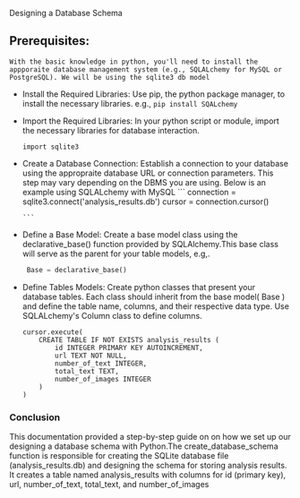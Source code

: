 Designing a Database Schema 

## Prerequisites:   
    With the basic knowledge in python, you'll need to install the appporaite database management system (e.g., SQLALchemy for MySQL or PostgreSQL). We will be using the sqlite3 db model

- Install the Required Libraries:
    Use pip, the python package manager, to install the necessary libraries. e.g.,
      ```
        pip install SQALchemy
      ```

- Import the Required Libraries:
    In your python script or module, import the necessary libraries for database interaction.
    ```
    import sqlite3
    ```

- Create a Database Connection:
    Establish a connection to your database using the appropraite database URL or connection parameters. This step may vary depending on the DBMS you are using. Below is an example using SQLALchemy with MySQL
      ```
        connection = sqlite3.connect('analysis_results.db')
    cursor = connection.cursor()

      ```

- Define a Base Model:
    Create a base model class using the declarative_base() function provided by SQLAlchemy.This base class will serve as the parent for your table models, e.g,. 
    
     ```python
      Base = declarative_base()
     ```

- Define Tables Models:
    Create python classes that present your database tables. Each class should inherit from the base model( Base ) and define the table name, columns, and their respective data type. Use SQLALchemy's Column class to define columns.

    ```
    cursor.execute(
        CREATE TABLE IF NOT EXISTS analysis_results (
            id INTEGER PRIMARY KEY AUTOINCREMENT,
            url TEXT NOT NULL,
            number_of_text INTEGER,
            total_text TEXT,
            number_of_images INTEGER
        )
    )
    ```

### Conclusion
This documentation provided a step-by-step guide on on how we set up our designing a database schema with Python.The create_database_schema function is responsible for creating the SQLite database file (analysis_results.db) and designing the schema for storing analysis results.
It creates a table named analysis_results with columns for id (primary key), url, number_of_text, total_text, and number_of_images
